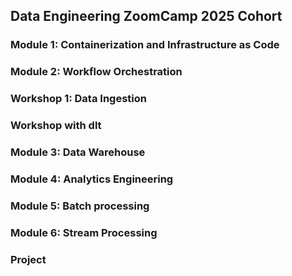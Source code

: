 ## Data Engineering ZoomCamp 2025 Cohort

### Module 1: Containerization and Infrastructure as Code

### Module 2: Workflow Orchestration

### Workshop 1: Data Ingestion

### Workshop with dlt

### Module 3: Data Warehouse

### Module 4: Analytics Engineering

### Module 5: Batch processing

### Module 6: Stream Processing

### Project